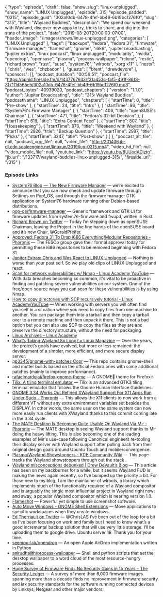 {
  "type": "episode",
  "draft": false,
  "show_slug": "linux-unplugged",
  "show_name": "LINUX Unplugged",
  "episode": 315,
  "episode_padded": "0315",
  "episode_guid": "302a10db-6478-4fef-bb49-6b19bc1276f0",
  "slug": "315",
  "title": "Wayland Buddies",
  "description": "We spend our weekend with Wayland, discover new apps to try, tricks to share, and dig into the state of the project.",
  "date": "2019-08-20T20:00:00-07:00",
  "header_image": "/images/shows/linux-unplugged.png",
  "categories": [
    "LINUX Unplugged"
  ],
  "tags": [
    "backups",
    "fedora",
    "fedora 31",
    "firmware",
    "firmware manager",
    "flameshot",
    "gnome",
    "i686",
    "jupiter broadcasting",
    "jupiter extras",
    "linux podcast",
    "linux unplugged",
    "modularity",
    "nvidia",
    "opendrop",
    "opensuse",
    "plasma",
    "process-wallpaper",
    "rclone",
    "restic",
    "richard brown",
    "rust",
    "suse",
    "system76",
    "wlroots",
    "xorg x11"
  ],
  "hosts": [
    "chris",
    "wes",
    "chzbacon"
  ],
  "guests": [
    "brent",
    "drewdevore"
  ],
  "sponsors": [],
  "podcast_duration": "00:56:51",
  "podcast_file": "https://aphid.fireside.fm/d/1437767933/f31a453c-fa15-491f-8618-3f71f1d565e5/302a10db-6478-4fef-bb49-6b19bc1276f0.mp3",
  "podcast_bytes": 40939020,
  "podcast_chapters": {
    "version": "1.1.0",
    "author": "Jupiter Broadcasting",
    "title": "315: Wayland Buddies",
    "podcastName": "LINUX Unplugged",
    "chapters": [
      {
        "startTime": 0,
        "title": "Pre-show"
      },
      {
        "startTime": 24,
        "title": "Intro"
      },
      {
        "startTime": 93,
        "title": "System76's Firmware Manager"
      },
      {
        "startTime": 406,
        "title": "openSUSE's Chairman"
      },
      {
        "startTime": 471,
        "title": "Fedora's 32-bit Decision"
      },
      {
        "startTime": 618,
        "title": "Extra Content Feed"
      },
      {
        "startTime": 807,
        "title": "Housekeeping"
      },
      {
        "startTime": 870,
        "title": "Weekend with Wayland"
      },
      {
        "startTime": 2826,
        "title": "Backup Question"
      },
      {
        "startTime": 2987,
        "title": "Picks"
      },
      {
        "startTime": 3247,
        "title": "Post-show"
      }
    ]
  },
  "podcast_alt_file": null,
  "podcast_ogg_file": null,
  "video_file": "http://201406.jb-dl.cdn.scaleengine.net/linuxun/2019/lup-0315.mp4",
  "video_hd_file": null,
  "video_mobile_file": null,
  "youtube_link": "https://youtu.be/8UUodACjztg",
  "jb_url": "/133717/wayland-buddies-linux-unplugged-315/",
  "fireside_url": "/315"
}


### Episode Links

  * [System76 Blog — The New Firmware Manager](https://blog.system76.com/post/187072707563/the-new-firmware-manager-updating-firmware-across "System76 Blog — The New Firmware Manager") — we’re excited to announce that you can now check and update firmware through Settings on Pop!_OS, and through the firmware manager GTK application on System76 hardware running other Debian-based distributions.
  * [pop-os/firmware-manager](https://github.com/pop-os/firmware-manager "pop-os/firmware-manager") — Generic framework and GTK UI for firmware updates from system76-firmware and fwupd, written in Rust. 
  * [Richard Brown on Twitter](https://twitter.com/sysrich/status/1163361263377891328 "Richard Brown on Twitter") — Today I’m stepping down as openSUSE Chairman, leaving the Project in the fine hands of the openSUSE board and it’s new Chair, @GeraldPfeifer.
  * [Approved: Fedora 31 To Drop i686 Everything/Modular Repositories - Phoronix](https://www.phoronix.com/scan.php?page=news_item&px=F31-Approved-Drop-i686-Repos "Approved: Fedora 31 To Drop i686 Everything/Modular Repositories - Phoronix") — The FESCo group gave their formal approval today for permitting these i686 repositories to be removed beginning with Fedora 31
  * [Jupiter Extras: Chris and Wes React to LINUX Unplugged](https://extras.show/3 "Jupiter Extras: Chris and Wes React to LINUX Unplugged") — Nothing is worse than your past self. So we play old clips of LINUX Unplugged and react. 
  * [Scan for network vulnerabilities w/ Nmap - Linux Academy YouTube](https://www.youtube.com/watch?v=aCC1O9hSzWo&t=3s "Scan for network vulnerabilities w/ Nmap - Linux Academy YouTube") — With data breaches becoming so common, it's vital to be proactive in finding and patching severe vulnerabilities on our system. One of the free/open-source ways you can scan for these vulnerabilities is by using Nmap. 
  * [How to copy directories with SCP recursively tutorial - Linux AcademyYouTube](https://www.youtube.com/watch?v=JPcRC1anU8k "How to copy directories with SCP recursively tutorial - Linux AcademyYouTube") — When working with servers you will often find yourself in a situation where you need to copy files from one machine to another. You can package them into a tarball and then copy a tarball over to a remote machine and then unpack it there. This is not a bad option but you can also use SCP to copy the files as they are and preserve the directory structure, without the need for packaging. 
  * [Linux Archives – Linux Academy](https://linuxacademy.com/blog/linux/ "Linux Archives – Linux Academy")
  * [What’s Taking Wayland So Long? » Linux Magazine](http://www.linux-magazine.com/Online/Features/What-s-Taking-Wayland-So-Long "What’s Taking Wayland So Long? » Linux Magazine") — Over the years, the project’s goals have evolved, but more or less remained: the development of a simpler, more efficient, and more secure display server.
  * [pp3345/gnome-with-patches Copr](https://copr.fedorainfracloud.org/coprs/pp3345/gnome-with-patches/ "pp3345/gnome-with-patches Copr") — This repo contains gnome-shell and mutter builds based on the official Fedora ones with some additional patches (mainly to improve performance). 
  * [rafaelmardojai/firefox-gnome-theme](https://github.com/rafaelmardojai/firefox-gnome-theme "rafaelmardojai/firefox-gnome-theme") — A GNOME👣 theme for Firefox🔥 
  * [Tilix: A tiling terminal emulator](https://gnunn1.github.io/tilix-web/ "Tilix: A tiling terminal emulator") — Tilix is an advanced GTK3 tiling terminal emulator that follows the Gnome Human Interface Guidelines. 
  * [GNOME 3.34 Works Out Refined XWayland Support For X11 Apps Run Under Sudo - Phoronix](https://www.phoronix.com/scan.php?page=news_item&px=XWayland-Xauth-GNOME-Works "GNOME 3.34 Works Out Refined XWayland Support For X11 Apps Run Under Sudo - Phoronix") — This allows the X11 clients to now work from a different VT without any extra environment variables set besides the DISPLAY. In other words, the same user on the same system can now more easily run clients with XWayland thanks to this commit coming late in the 3.34 cycle. 
  * [The MATE Desktop Is Becoming Quite Usable On Wayland Via Mir - Phoronix](https://www.phoronix.com/scan.php?page=news_item&px=MATE-Usable-Wayland-Mir-Video "The MATE Desktop Is Becoming Quite Usable On Wayland Via Mir - Phoronix") — The MATE desktop is seeing Wayland support thanks to Mir doing the heavy lifting. This is also becoming one of the leading examples of Mir's use-case following Canonical engineers re-tooling their display server with Wayland support after pulling back from their original design goals around Ubuntu Touch and mobile/convergence.
  * [Plasma/Wayland Showstoppers - KDE Community Wiki](https://community.kde.org/Plasma/Wayland_Showstoppers "Plasma/Wayland Showstoppers - KDE Community Wiki") — This page tracks the Wayland showstoppers through out the stack . 
  * [Wayland misconceptions debunked | Drew DeVault’s Blog](https://drewdevault.com/2019/02/10/Wayland-misconceptions-debunked.html "Wayland misconceptions debunked | Drew DeVault’s Blog") — This article has been on my backburner for a while, but it seems Wayland FUD is making the news again recently, so I’ve bumped up the priority a bit. For those new to my blog, I am the maintainer of wlroots, a library which implements much of the functionality required of a Wayland compositor and is arguably the single most influential project in Wayland right now; and sway, a popular Wayland compositor which is nearing version 1.0.
  * [Flameshot](https://flameshot.js.org/#/ "Flameshot") — Powerful yet simple to use screenshot software. 
  * [Auto Move Windows - GNOME Shell Extensions](https://extensions.gnome.org/extension/16/auto-move-windows/ "Auto Move Windows - GNOME Shell Extensions") — Move applications to specific workspaces when they create windows. 
  * [Ed Therriault on Twitter](https://twitter.com/edtherriault/status/1163226405888503811?s=12 "Ed Therriault on Twitter") — @ChrisLAS I’ve been out of the loop for a bit as I’ve been focusing on work and family but I need to know what’s a good incremental backup solution that will use very little storage. I’ll be uploading them to google drive. Ubuntu server 19. Thank you for your time.
  * [seemoo-lab/opendrop](https://github.com/seemoo-lab/opendrop "seemoo-lab/opendrop") — An open Apple AirDrop implementation written in Python
  * [anirudhajith/process-wallpaper](https://github.com/anirudhajith/process-wallpaper "anirudhajith/process-wallpaper") — Shell and python scripts that set the desktop wallpaper to a word cloud of the most resource-hungry processes.
  * [Huge Survey of Firmware Finds No Security Gains in 15 Years – The Security Ledger](https://securityledger.com/2019/08/huge-survey-of-firmware-finds-no-security-gains-in-15-years/ "Huge Survey of Firmware Finds No Security Gains in 15 Years – The Security Ledger") — A survey of more than 6,000 firmware images spanning more than a decade finds no improvement in firmware security and lax security standards for the software running connected devices by Linksys, Netgear and other major vendors.


